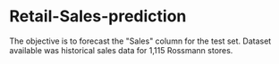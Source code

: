 # Retail-Sales-prediction
The objective is to forecast the "Sales" column for the test set. Dataset available was historical sales data for 1,115 Rossmann stores. 
